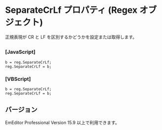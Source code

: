 # SeparateCrLf プロパティ (Regex オブジェクト)

正規表現が CR と LF を区別するかどうかを設定または取得します。

## 

### \[JavaScript\]

```
b = reg.SeparateCrLf;
reg.SeparateCrLf = b;
```

### \[VBScript\]

```
b = reg.SeparateCrLf;
reg.SeparateCrLf = b;
```

## バージョン

EmEditor Professional Version 15.9 以上で利用できます。
